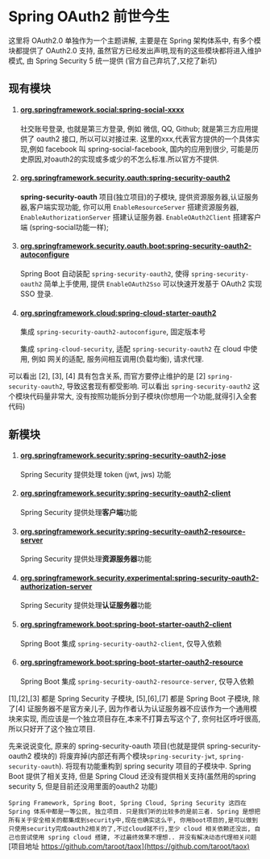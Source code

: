 # Spring OAuth2 前世今生

这里将 OAuth2.0 单独作为一个主题讲解, 主要是在 Spring 架构体系中, 有多个模块都提供了 OAuth2.0 支持, 虽然官方已经发出声明,现有的这些模块都将进入维护模式, 由 Spring Security 5 统一提供 (官方自己弃坑了,又挖了新坑)


## 现有模块

1. #### [org.springframework.social:spring-social-xxxx](https://github.com/spring-projects/spring-social)

   社交账号登录, 也就是第三方登录, 例如 微信, QQ, Github; 就是第三方应用提供了 oauth2 接口, 所以可以对接过来.
   这里的xxx,代表官方提供的一个具体实现,例如 facebook 叫 spring-social-facebook, 国内的应用到很少, 可能是历史原因,对oauth2的实现或多或少的不怎么标准.所以官方不提供.


2. #### [org.springframework.security.oauth:spring-security-oauth2](https://projects.spring.io/spring-social/)

   **spring-security-oauth** 项目(独立项目)的子模块, 提供资源服务器,认证服务器,客户端实现功能, 你可以用 `EnableResourceServer` 搭建资源服务器, `EnableAuthorizationServer` 搭建认证服务器. `EnableOAuth2Client` 搭建客户端 (spring-social功能一样);


3. #### [org.springframework.security.oauth.boot:spring-security-oauth2-autoconfigure](https://github.com/spring-projects/spring-security-oauth2-boot)

   Spring Boot 自动装配 `spring-security-oauth2`, 使得 `spring-security-oauth2` 简单上手使用, 提供 `EnableOAuth2Sso` 可以快速开发基于 OAuth2 实现 SSO 登录.


4. #### [org.springframework.cloud:spring-cloud-starter-oauth2](https://github.com/spring-cloud/spring-cloud-security)

   集成 `spring-security-oauth2-autoconfigure`, 固定版本号

   集成 `spring-cloud-security`, 适配 `spring-security-oauth2` 在 cloud 中使用, 例如 网关的适配, 服务间相互调用(负载均衡), 请求代理.


可以看出 [2], [3], [4] 具有包含关系, 而官方要停止维护的是 [2] `spring-security-oauth2`, 导致这套现有都受影响.
可以看出 `spring-security-oauth2` 这个模块代码量非常大, 没有按照功能拆分到子模块(你想用一个功能,就得引入全套代码)


## 新模块

1. #### [org.springframework.security:spring-security-oauth2-jose](https://github.com/spring-projects/spring-security/tree/master/oauth2/oauth2-jose)

   Spring Security 提供处理 token (jwt, jws) 功能


2. #### [org.springframework.security:spring-security-oauth2-client](https://github.com/spring-projects/spring-security/tree/master/oauth2/oauth2-client)

   Spring Security 提供处理**客户端**功能


3. #### [org.springframework.security:spring-security-oauth2-resource-server](https://github.com/spring-projects/spring-security/tree/master/oauth2/oauth2-resource-server)

   Spring Security 提供处理**资源服务器**功能


4. #### [org.springframework.security.experimental:spring-security-oauth2-authorization-server](https://github.com/spring-projects-experimental/spring-authorization-server)

   Spring Security 提供处理**认证服务器**功能


5. #### [org.springframework.boot:spring-boot-starter-oauth2-client](https://github.com/spring-projects/spring-boot/tree/master/spring-boot-project/spring-boot-starters/spring-boot-starter-oauth2-client)

   Spring Boot 集成 `spring-security-oauth2-client`, 仅导入依赖


6. #### [org.springframework.boot:spring-boot-starter-oauth2-resource](https://github.com/spring-projects/spring-boot/tree/master/spring-boot-project/spring-boot-starters/spring-boot-starter-oauth2-resource-server)

   Spring Boot 集成 `spring-security-oauth2-resource-server`, 仅导入依赖


[1],[2],[3] 都是 Spring Security 子模块, [5],[6],[7] 都是 Spring Boot 子模块, 除了[4] 证服务器不是官方亲儿子, 因为作者认为认证服务器不应该作为一个通用模块来实现, 而应该是一个独立项目存在,本来不打算去写这个了, 奈何社区呼吁很高,所以只好开了这个独立项目.

先来说说变化, 原来的 spring-security-oauth 项目(也就是提供 spring-security-oauth2 模块的) 将废弃掉(内部还有两个模块`spring-security-jwt`, `spring-security-oauth`). 将现有功能重构到 spring security 项目的子模块中. Spring Boot 提供了相关支持, 但是 Spring Cloud 还没有提供相关支持(虽然用的spring security 5, 但是目前还没用里面的oauth2 功能)

`Spring Framework, Spring Boot, Spring Cloud, Spring Security 这四在 Spring 体系中都是一等公民, 独立项目. 只是我们听的比较多的是前三者. Spring 是想把所有关于安全相关的都集成到security中,现在也确实这么干, 你用boot项目的,是可以做到只使用security完成oauth2相关的了,不过cloud就不行,至少 cloud 相关依赖还没出, 自己也尝试使用 spring cloud 搭建, 不过最终效果不理想.. 并没有解决动态代理相关问题
`
[项目地址 https://github.com/taroot/taox](https://github.com/taroot/taox)
